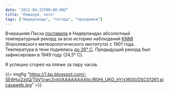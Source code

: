 ```yaml
---
date: "2011-04-25T00:00:00Z"
title: "Пожалуй, лето"
tags: ["Нидерланды", "погода", "праздники"]
---
```


Вчерашняя Пасха [поставила](http://www.nu.nl/binnenland/2499941/pasen-2011-vestigt-warmterecord.html) в Нидерландах абсолютный температурный рекорд за всю историю наблюдений [KNMI](http://www.knmi.nl/) (Королевского метеорологического института) с 1901 года. Температура в тени поднялась [до 26° C](http://www.knmi.nl/climatology/daily_data/index.cgi?station=260&year=2011&month=04&day=24). Предыдущий рекорд был зафиксирован в 1949 году (24,5° C).

Я успешно сгорел на пляже за пару часов.

{{< imgfig "https://1.bp.blogspot.com/-SE6Huj2zjjQ/TbV1cwc2ckI/AAAAAAAAItc/B0Hi_UKG_hY/s1600/DSC01261.picasaweb.jpg" >}}
